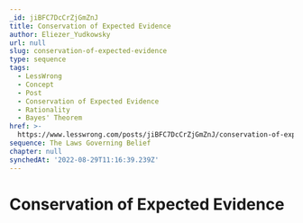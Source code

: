 ```yaml
---
_id: jiBFC7DcCrZjGmZnJ
title: Conservation of Expected Evidence
author: Eliezer_Yudkowsky
url: null
slug: conservation-of-expected-evidence
type: sequence
tags:
  - LessWrong
  - Concept
  - Post
  - Conservation of Expected Evidence
  - Rationality
  - Bayes' Theorem
href: >-
  https://www.lesswrong.com/posts/jiBFC7DcCrZjGmZnJ/conservation-of-expected-evidence
sequence: The Laws Governing Belief
chapter: null
synchedAt: '2022-08-29T11:16:39.239Z'
---
```

# Conservation of Expected Evidence

